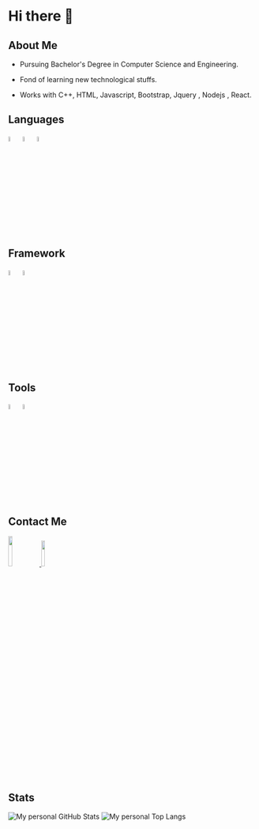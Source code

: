 # Hi there 👋

##  About Me
- Pursuing Bachelor's Degree in Computer Science and Engineering.

- Fond of learning new technological stuffs.

- Works with C++, HTML, Javascript, Bootstrap, Jquery , Nodejs , React.

## Languages
<div>
 <img src="https://cdn.jsdelivr.net/gh/devicons/devicon/icons/cplusplus/cplusplus-original.svg" width="5%" />
 
  <img src="https://cdn.jsdelivr.net/gh/devicons/devicon/icons/html5/html5-original.svg" width="5%" />
  
  <img src="https://cdn.jsdelivr.net/gh/devicons/devicon/icons/javascript/javascript-original.svg" width="5%" />
</div>

## Framework
<div>
  <img src="https://cdn.jsdelivr.net/gh/devicons/devicon/icons/jquery/jquery-plain.svg" width="5%" />
  
  <img src="https://cdn.jsdelivr.net/gh/devicons/devicon/icons/bootstrap/bootstrap-original.svg" width="5%" />     
</div>

## Tools
<img src="https://cdn.jsdelivr.net/gh/devicons/devicon/icons/vscode/vscode-original.svg" width="5%" />
<img src="https://cdn.jsdelivr.net/gh/devicons/devicon/icons/postman/postman-original.svg" width="5%" />
          
## Contact Me
<a href="https://www.instagram.com/himanshuch3003/">
<img src="https://img.shields.io/badge/-Instagram-9cf?logo=Instagram&logoColor=#E4405F" width="12.5%" />
</a>
<a href="https://www.linkedin.com/in/choudhary-himanshu-60615625a/">
 <img src="https://img.shields.io/badge/Linkedin-blue?logo=Linkedin&logoColor=#2962FF" width="11.5%" />
</a>

## Stats
![My personal GitHub Stats](https://github-readme-stats.vercel.app/api?username=choudharyhimanshustar&show_icons=true&count_private=true&theme=react&hide_border=true&bg_color=0D1117)
![My personal Top Langs](https://github-readme-stats.vercel.app/api/top-langs/?username=choudharyhimanshustar&langs_count=8&count_private=true&layout=compact&theme=react&hide_border=true&bg_color=0D1117)
